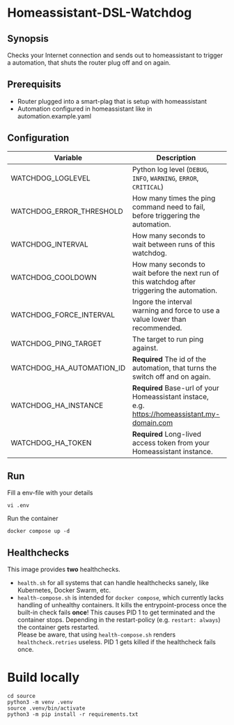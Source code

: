 # Homeassistant-DSL-Watchdog
## Synopsis
Checks your Internet connection and sends out to homeassistant to trigger a automation, that shuts the router plug off and on again.

## Prerequisits
- Router plugged into a smart-plag that is setup with homeassistant
- Automation configured in homeassistant like in automation.example.yaml

## Configuration 

| Variable                  | Description | Default |
|---------------------------|-------------|---------|
| WATCHDOG_LOGLEVEL         | Python log level (`DEBUG`, `INFO`, `WARNING`, `ERROR`, `CRITICAL`) |  `INFO` |
| WATCHDOG_ERROR_THRESHOLD  | How many times the ping command need to fail, before triggering the automation. | 1 |
| WATCHDOG_INTERVAL         | How many seconds to wait between runs of this watchdog. | 30 |
| WATCHDOG_COOLDOWN         | How many seconds to wait before the next run of this watchdog after triggering the automation. | 300 |
| WATCHDOG_FORCE_INTERVAL   | Ingore the interval warning and force to use a value lower than recommended. | `False`|
| WATCHDOG_PING_TARGET      | The target to run ping against. | `1.1.1.1` |
| WATCHDOG_HA_AUTOMATION_ID | **Required** The id of the automation, that turns the switch off and on again. | `""` |
| WATCHDOG_HA_INSTANCE      | **Required** Base-url of your Homeassistant instace, e.g. https://homeassistant.my-domain.com | `""` |
| WATCHDOG_HA_TOKEN         | **Required** Long-lived access token from your Homeassistant instance. | `""` |

## Run
Fill a env-file with your details
```
vi .env
```

Run the container 
```
docker compose up -d
```

## Healthchecks
This image provides **two** healthchecks.  
- `health.sh` for all systems that can handle healthchecks sanely, like Kubernetes, Docker Swarm, etc.  
- `health-compose.sh` is intended for `docker compose`, which currently lacks handling of unhealthy containers. It kills the entrypoint-process once the built-in check fails **once**! This causes PID 1 to get terminated and the container stops.
Depending in the restart-policy (e.g. `restart: always`) the container gets restarted.  
Please be aware, that using `health-compose.sh` renders `healthcheck.retries` useless. PID 1 gets killed if the healthcheck fails once. 

# Build locally
```
cd source
python3 -m venv .venv
source .venv/bin/activate
python3 -m pip install -r requirements.txt
```